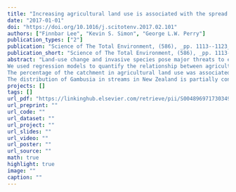 ```yaml
---
title: "Increasing agricultural land use is associated with the spread of an invasive fish (Gambusia affinis)"
date: "2017-01-01"
doi: "https://doi.org/10.1016/j.scitotenv.2017.02.101"
authors: ["Finnbar Lee", "Kevin S. Simon", "George L.W. Perry"]
publication_types: ["2"]
publication: "Science of The Total Environment, (586), _pp. 1113--1123_, https://doi.org/10.1016/j.scitotenv.2017.02.101"
publication_short: "Science of The Total Environment, (586), _pp. 1113--1123_, https://doi.org/10.1016/j.scitotenv.2017.02.101"
abstract: "Land-use change and invasive species pose major threats to ecosystems globally. These stressors can act together, with disturbance due to changes in land-use facilitating invasion. We examined the potential for agricultural land use to facilitate the establishment and population growth (abundance) of a globally invasive fish (Gambusia affinis). To achieve this we examined Gambusia presence, abundance, and life history traits in 31 streams spanning an agricultural land use gradient in the North Island of New Zealand.
We used regression models to quantify the relationship between agricultural land use and in-stream physiochemical and habitat variables, and zero-inflated models to explore the relationship among physiochemical, habitat and catchment-scale variables and Gambusia's distribution and abundance.
The percentage of the catchment in agricultural land use was associated with changes to physiochemical and habitat conditions. Increasing agricultural land use was associated with increasing macrophyte cover and water temperature and decreasing velocity in streams. Catchment-scale variables (land use and site position in the network) and water temperature were the most important determinants of whether Gambusia occurred at a site. Local in-stream habitat (macrophyte cover and water velocity) and nutrient conditions were the most influential predictors of Gambusia abundance given Gambusia were present. Gambusia life-history traits, sex ratio and body length varied among sites but were not predicted by physiochemical gradients.
The distribution of Gambusia in streams in New Zealand is partially controlled by catchment-scale conditions via a combination of dispersal limitation and environmental filtering, both of which are affected by agricultural land use. Agricultural land use alters local in-stream conditions, resulting in systems that are similar to those in Gambusia's natural range; these altered systems have the potential to support an increased abundance of Gambusia. This study provides preliminary quantitative evidence that agricultural land use is related to the spread of a globally invasive freshwater fish."
projects: []
tags: []
url_pdf: "https://linkinghub.elsevier.com/retrieve/pii/S0048969717303492"
url_preprint: ""
url_code: ""
url_dataset: ""
url_project: ""
url_slides: ""
url_video: ""
url_poster: ""
url_source: ""
math: true
highlight: true
image: ""
caption: ""
---
```

